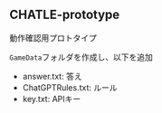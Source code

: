CHATLE-prototype
---

動作確認用プロトタイプ

`GameData`フォルダを作成し、以下を追加
- answer.txt: 答え
- ChatGPTRules.txt: ルール
- key.txt: APIキー
